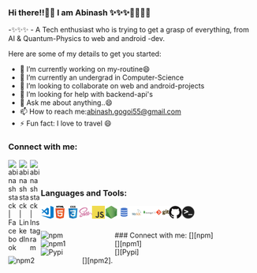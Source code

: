 ### Hi there!!👋👋 I am Abinash ✨✨✨🤔🤔🤔🤔


-✨✨✨ - A Tech enthusiast who is trying to get a grasp of everything, from AI & Quantum-Physics to web and android -dev.

<!--
**abinashstack/abinashstack** is a ✨ _special_ ✨ repository because its `README.md` (this file) appears on your GitHub profile.-->

Here are some of my details to get you started:

- 🔭 I’m currently working on my-routine😄
- 🌱 I’m currently an undergrad in Computer-Science
- 👯 I’m looking to collaborate on web and android-projects 
- 🤔 I’m looking for help with backend-api's
- 💬 Ask me about anything..😄
- 📫 How to reach me:abinash.gogoi55@gmail.com
- ⚡ Fun fact: I love to travel 😄

### Connect with me:
[<img align="left" alt="abinashstack | Facebook" width="22px" src="https://cdn.jsdelivr.net/npm/simple-icons@v3/icons/facebook.svg" />][facebook]
[<img align="left" alt="abinashstack | LinkedIn" width="22px" src="https://cdn.jsdelivr.net/npm/simple-icons@v3/icons/linkedin.svg" />][linkedin]
[<img align="left" alt="abinashstack | Instagram" width="22px" src="https://cdn.jsdelivr.net/npm/simple-icons@v3/icons/instagram.svg" />][instagram]
<br>
<br>
### Languages and Tools:

<img align="left" alt="Visual Studio Code" width="26px" src="https://raw.githubusercontent.com/github/explore/80688e429a7d4ef2fca1e82350fe8e3517d3494d/topics/visual-studio-code/visual-studio-code.png" />
<img align="left" alt="HTML5" width="26px" src="https://raw.githubusercontent.com/github/explore/80688e429a7d4ef2fca1e82350fe8e3517d3494d/topics/html/html.png" />
<img align="left" alt="CSS3" width="26px" src="https://raw.githubusercontent.com/github/explore/80688e429a7d4ef2fca1e82350fe8e3517d3494d/topics/css/css.png" />
<img align="left" alt="Sass" width="26px" src="https://raw.githubusercontent.com/github/explore/80688e429a7d4ef2fca1e82350fe8e3517d3494d/topics/sass/sass.png" />
<img align="left" alt="JavaScript" width="26px" src="https://raw.githubusercontent.com/github/explore/80688e429a7d4ef2fca1e82350fe8e3517d3494d/topics/javascript/javascript.png" />
<img align="left" alt="Node.js" width="26px" src="https://raw.githubusercontent.com/github/explore/80688e429a7d4ef2fca1e82350fe8e3517d3494d/topics/nodejs/nodejs.png" />
<img align="left" alt="SQL" width="26px" src="https://raw.githubusercontent.com/github/explore/80688e429a7d4ef2fca1e82350fe8e3517d3494d/topics/sql/sql.png" />
<img align="left" alt="MySQL" width="26px" src="https://raw.githubusercontent.com/github/explore/80688e429a7d4ef2fca1e82350fe8e3517d3494d/topics/mysql/mysql.png" />
<img align="left" alt="MongoDB" width="26px" src="https://raw.githubusercontent.com/github/explore/80688e429a7d4ef2fca1e82350fe8e3517d3494d/topics/mongodb/mongodb.png" />
<img align="left" alt="Git" width="26px" src="https://raw.githubusercontent.com/github/explore/80688e429a7d4ef2fca1e82350fe8e3517d3494d/topics/git/git.png" />
<img align="left" alt="Github" width="26px" src="https://raw.githubusercontent.com/github/explore/78df643247d429f6cc873026c0622819ad797942/topics/github/github.png" />
<img align="left" alt="Terminal" width="26px" src="https://raw.githubusercontent.com/github/explore/80688e429a7d4ef2fca1e82350fe8e3517d3494d/topics/terminal/terminal.png" />

<br />
<br />
<br />
### Connect with me:
[<img align="left" alt="npm" width="150px" src="https://badge.fury.io/js/py-pack-ag.svg" />][npm]
<br />
[<img align="left" alt="npm1" width="150px" src="https://badge.fury.io/js/shadow-package.svg" />][npm1]
<br />
[<img align="left" alt="Pypi" width="150px" src="https://badge.fury.io/py/hithere.svg" />][Pypi]
<br />
[<img align="left" alt="npm2" width="150px" src="https://badge.fury.io/js/shadowwizards.svg" />][npm2].
<br />

[npm]: https://badge.fury.io/js/py-pack-ag
[npm1]: https://badge.fury.io/js/shadow-package
[Pypi]: https://badge.fury.io/py/hithere
[npm2]: https://badge.fury.io/js/shadowwizards
[facebook]: https://www.facebook.com/abinash.gogoi.18007
[instagram]:https://www.instagram.com/abinash.gogoi55/
[linkedin]: https://www.linkedin.com/in/abinash-gogoi-1b760a187/

